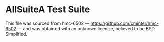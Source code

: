 # AllSuiteA Test Suite
This file was sourced from hmc-6502 — https://github.com/cminter/hmc-6502 — and was obtained with an unknown licence, believed to be BSD Simplified.